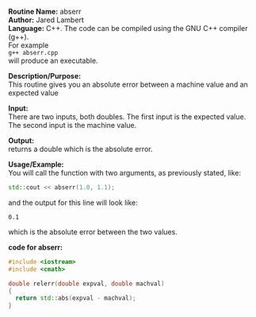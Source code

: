 **Routine Name:** abserr  
**Author:** Jared Lambert  
**Language:** C++. The code can be compiled using the GNU C++ compiler (g++).  
For example  
`g++ abserr.cpp`    
will produce an executable.  

**Description/Purpose:**   
This routine gives you an absolute error between a machine value and an expected value   

**Input:**  
There are two inputs, both doubles. The first input is the expected value. The second input is the machine value.  

**Output:**   
returns a double which is the absolute error.

**Usage/Example:**     
You will call the function with two arguments, as previously stated, like:
```c++
std::cout << abserr(1.0, 1.1);
```
and the output for this line will look like:
```
0.1
```
which is the absolute error between the two values.

**code for abserr:** 

```c++
#include <iostream>
#include <cmath>

double relerr(double expval, double machval)
{
  return std::abs(expval - machval);
}
```
